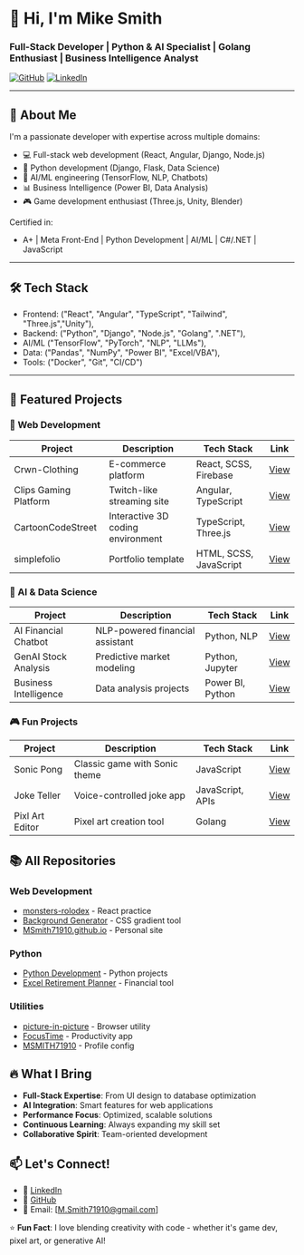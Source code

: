 # 👋 Hi, I'm Mike Smith

### **Full-Stack Developer | Python & AI Specialist | Golang Enthusiast | Business Intelligence Analyst**

[![GitHub](https://img.shields.io/badge/GitHub-MSITH71910-181717?style=for-the-badge&logo=github)](https://github.com/MSMITH71910)
[![LinkedIn](https://img.shields.io/badge/LinkedIn-Michael_Smith-blue?style=for-the-badge&logo=linkedin)](https://www.linkedin.com/in/michael-smith-2b38b260)

---

## 🚀 About Me

I'm a passionate developer with expertise across multiple domains:
- 💻 Full-stack web development (React, Angular, Django, Node.js)
- 🐍 Python development (Django, Flask, Data Science)
- 🤖 AI/ML engineering (TensorFlow, NLP, Chatbots)
- 📊 Business Intelligence (Power BI, Data Analysis)
- 🎮 Game development enthusiast (Three.js, Unity, Blender)

Certified in:
- A+ | Meta Front-End | Python Development | AI/ML | C#/.NET | JavaScript

---

## 🛠️ Tech Stack

 - Frontend: ("React", "Angular", "TypeScript", "Tailwind", "Three.js","Unity"),
 - Backend: ("Python", "Django", "Node.js", "Golang", ".NET"),
 - AI/ML ("TensorFlow", "PyTorch", "NLP", "LLMs"),
 - Data: ("Pandas", "NumPy", "Power BI", "Excel/VBA"),
 - Tools: ("Docker", "Git", "CI/CD")


---

## 🌟 Featured Projects

### 🎨 Web Development

| Project | Description | Tech Stack | Link |
|---------|-------------|------------|------|
| Crwn-Clothing | E-commerce platform | React, SCSS, Firebase | [View](https://github.com/MSMITH71910/crwn-clothing) |
| Clips Gaming Platform | Twitch-like streaming site | Angular, TypeScript | [View](https://github.com/MSMITH71910/Clips_Angular_Gamer_site) |
| CartoonCodeStreet | Interactive 3D coding environment | TypeScript, Three.js | [View](https://github.com/MSMITH71910/CartoonCodeStreet) |
| simplefolio | Portfolio template | HTML, SCSS, JavaScript | [View](https://github.com/MSMITH71910/simplefolio) |

### 🤖 AI & Data Science

| Project | Description | Tech Stack | Link |
|---------|-------------|------------|------|
| AI Financial Chatbot | NLP-powered financial assistant | Python, NLP | [View](https://github.com/MSMITH71910/AI-Driven-Financial-Chatbot) |
| GenAI Stock Analysis | Predictive market modeling | Python, Jupyter | [View](https://github.com/MSMITH71910/GenAI-Stock-Analysis) |
| Business Intelligence | Data analysis projects | Power BI, Python | [View](https://github.com/MSMITH71910/Business-Intelligence-Analyst) |

### 🎮 Fun Projects

| Project | Description | Tech Stack | Link |
|---------|-------------|------------|------|
| Sonic Pong | Classic game with Sonic theme | JavaScript | [View](https://github.com/MSMITH71910/Sonic_Pong) |
| Joke Teller | Voice-controlled joke app | JavaScript, APIs | [View](https://github.com/MSMITH71910/joke-teller) |
| Pixl Art Editor | Pixel art creation tool | Golang | [View](https://github.com/MSMITH71910/pixl) |

## 📚 All Repositories

### Web Development
- [monsters-rolodex](https://github.com/MSMITH71910/monsters-rolodex) - React practice
- [Background Generator](https://github.com/MSMITH71910/Background-Generator-WebPage) - CSS gradient tool
- [MSmith71910.github.io](https://github.com/MSMITH71910/MSmith71910.github.io) - Personal site

### Python
- [Python Development](https://github.com/MSMITH71910/Python-Development) - Python projects
- [Excel Retirement Planner](https://github.com/MSMITH71910/Excel-Retirement-Planner) - Financial tool

### Utilities
- [picture-in-picture](https://github.com/MSMITH71910/picture-in-picture) - Browser utility
- [FocusTime](https://github.com/MSMITH71910/FocusTime-) - Productivity app
- [MSMITH71910](https://github.com/MSMITH71910/MSMITH71910) - Profile config

## 🔥 What I Bring
- **Full-Stack Expertise**: From UI design to database optimization
- **AI Integration**: Smart features for web applications
- **Performance Focus**: Optimized, scalable solutions
- **Continuous Learning**: Always expanding my skill set
- **Collaborative Spirit**: Team-oriented development

## 📫 Let's Connect!
- 💼 [LinkedIn](https://www.linkedin.com/in/michael-smith-2b38b260)
- 🐙 [GitHub](https://github.com/MSMITH71910)
- 📧 Email: [M.Smith71910@gmail.com]

⭐ **Fun Fact**: I love blending creativity with code - whether it's game dev, pixel art, or generative AI!
